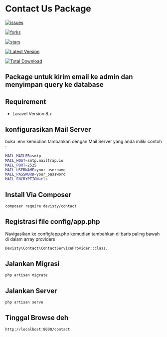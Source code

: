# Contact Us Package
[![issues](https://img.shields.io/github/issues/devistycompany/contact-package?style=flat-square)](https://github.com/devistycompany/contact-package/issues)

[![forks](https://img.shields.io/github/forks/devistycompany/contact-package?style=flat-square)](https://github.com/devistycompany/contact-package/network)

[![stars](https://img.shields.io/github/stars/devistycompany/contact-package?style=flat-square)](https://github.com/devistycompany/contact-package/stargazers)

[![Latest Version](https://img.shields.io/github/release/devistycompany/contact-package?style=flat-square)](https://github.com/devistycompany/contact-package/releases)

[![Total Download](https://img.shields.io/github/release/devistycompany/contact-package?style=flat-square)](https://packagist.org/packages/devisty/contact)


## Package untuk kirim email ke admin dan menyimpan query ke database

## Requirement
- Laravel Version 8.x

## konfigurasikan Mail Server
buka .env kemudian tambahkan dengan Mail Server yang anda miliki
contoh :

```bash
MAIL_MAILER=smtp
MAIL_HOST=smtp.mailtrap.io
MAIL_PORT=2525
MAIL_USERNAME=your_username
MAIL_PASSWORD=your_password
MAIL_ENCRYPTION=tls
```
## Install Via Composer
```bash
composer require devisty/contact
```

## Registrasi file config/app.php
Navigasikan ke config/app.php kemudian tambahkan di baris paling bawah di dalam array providers
```bash
Devisty\Contact\ContactServiceProvider::class,
```

## Jalankan Migrasi
```bash
php artisan migrate
```
## Jalankan Server
```bash
php artisan serve
```

## Tinggal Browse deh
```bash
http://localhost:8000/contact
```
